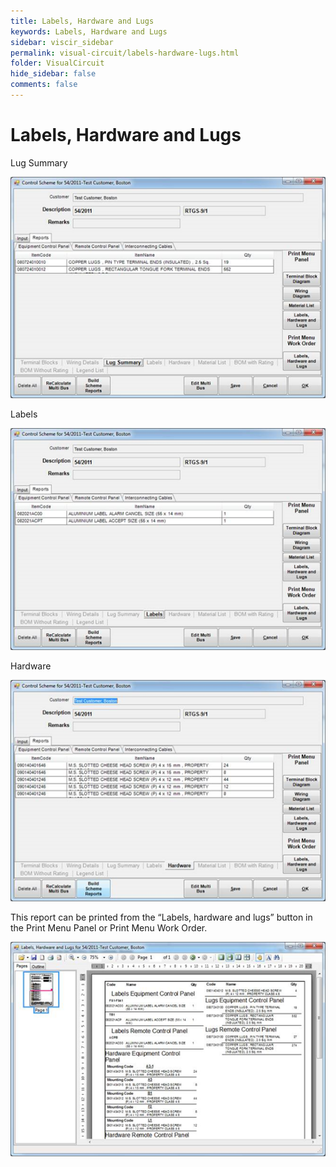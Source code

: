 ```yaml
---
title: Labels, Hardware and Lugs
keywords: Labels, Hardware and Lugs
sidebar: viscir_sidebar
permalink: visual-circuit/labels-hardware-lugs.html
folder: VisualCircuit
hide_sidebar: false
comments: false
---
```


# Labels, Hardware and Lugs

Lug Summary

![](/images/lug-summary.png)

Labels

![](/images/labels-output-reports.png)

Hardware

![](/images/hardware.png)

This report can be printed from the “Labels, hardware and lugs” button in the Print Menu Panel or Print Menu Work Order.

![](/images/print-menu-work-order.png)
